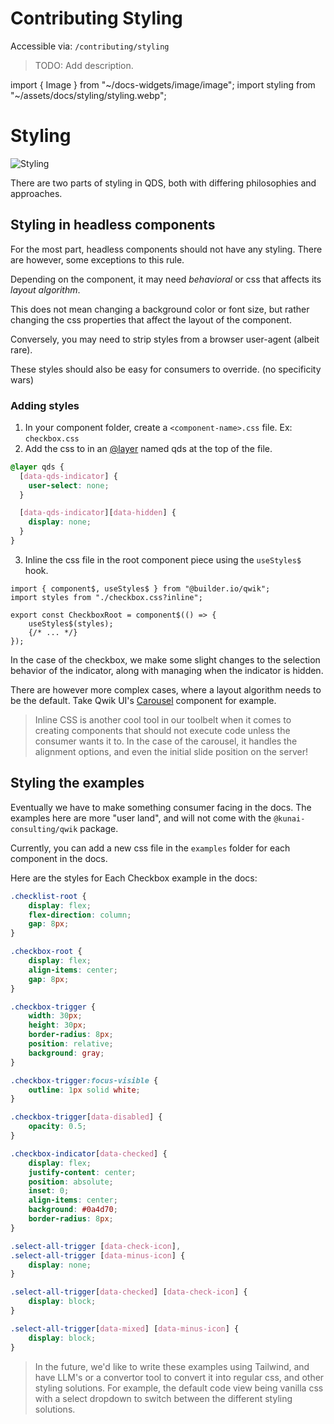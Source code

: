 # Contributing Styling

Accessible via: `/contributing/styling`

> TODO: Add description.

import { Image } from "~/docs-widgets/image/image";
import styling from "~/assets/docs/styling/styling.webp";

# Styling

<Image src={styling} loading="eager" alt="Styling" />

There are two parts of styling in QDS, both with differing philosophies and approaches.

## Styling in headless components

For the most part, headless components should not have any styling. There are however, some exceptions to this rule.

Depending on the component, it may need *behavioral* or css that affects its *layout algorithm*. 

This does not mean changing a background color or font size, but rather changing the css properties that affect the layout of the component.

Conversely, you may need to strip styles from a browser user-agent (albeit rare).

These styles should also be easy for consumers to override. (no specificity wars)

### Adding styles

1. In your component folder, create a `<component-name>.css` file. Ex: `checkbox.css`
2. Add the css to in an [@layer](https://css-tricks.com/css-cascade-layers/) named qds at the top of the file.

```css
@layer qds {
  [data-qds-indicator] {
    user-select: none;
  }

  [data-qds-indicator][data-hidden] {
    display: none;
  }
}
```

3. Inline the css file in the root component piece using the `useStyles$` hook.

```tsx
import { component$, useStyles$ } from "@builder.io/qwik";
import styles from "./checkbox.css?inline";

export const CheckboxRoot = component$(() => {
    useStyles$(styles);
    {/* ... */}
});
```

In the case of the checkbox, we make some slight changes to the selection behavior of the indicator, along with managing when the indicator is hidden.

There are however more complex cases, where a layout algorithm needs to be the default. Take Qwik UI's [Carousel](https://github.com/qwikifiers/qwik-ui/blob/8c0795522591b5b6bd3ec060b9fdb330a165fe8a/packages/kit-headless/src/components/carousel/carousel.css) component for example.

> Inline CSS is another cool tool in our toolbelt when it comes to creating components that should not execute code unless the consumer wants it to. In the case of the carousel, it handles the alignment options, and even the initial slide position on the server!


## Styling the examples

Eventually we have to make something consumer facing in the docs. The examples here are more "user land", and will not come with the `@kunai-consulting/qwik` package.

Currently, you can add a new css file in the `examples` folder for each component in the docs.

Here are the styles for Each Checkbox example in the docs:

```css
.checklist-root {
    display: flex;
    flex-direction: column;
    gap: 8px;
}

.checkbox-root {
    display: flex;
    align-items: center;
    gap: 8px;
}

.checkbox-trigger {
    width: 30px;
    height: 30px;
    border-radius: 8px;
    position: relative; 
    background: gray;
}

.checkbox-trigger:focus-visible {
    outline: 1px solid white;
}

.checkbox-trigger[data-disabled] {
    opacity: 0.5;
}

.checkbox-indicator[data-checked] {
    display: flex;
    justify-content: center;
    position: absolute;  
    inset: 0;           
    align-items: center;
    background: #0a4d70;
    border-radius: 8px;
}

.select-all-trigger [data-check-icon],
.select-all-trigger [data-minus-icon] {
    display: none;
}

.select-all-trigger[data-checked] [data-check-icon] {
    display: block;
}

.select-all-trigger[data-mixed] [data-minus-icon] {
    display: block;
}
```

> In the future, we'd like to write these examples using Tailwind, and have LLM's or a convertor tool to convert it into regular css, and other styling solutions. For example, the default code view being vanilla css with a select dropdown to switch between the different styling solutions.



